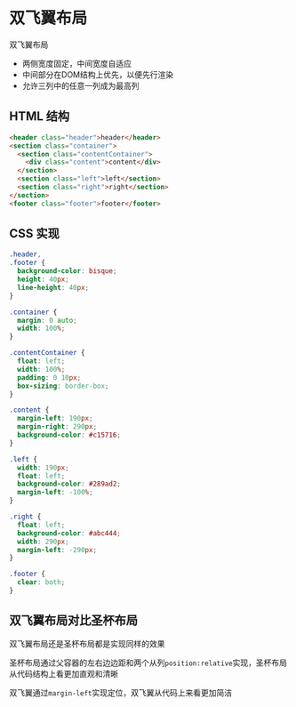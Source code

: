 # 双飞翼布局

双飞翼布局

* 两侧宽度固定，中间宽度自适应
* 中间部分在DOM结构上优先，以便先行渲染
* 允许三列中的任意一列成为最高列

## HTML 结构

```html
<header class="header">header</header>
<section class="container">
  <section class="contentContainer">
    <div class="content">content</div>
  </section>
  <section class="left">left</section>
  <section class="right">right</section>
</section>
<footer class="footer">footer</footer>
```


## CSS 实现

```css
.header,
.footer {
  background-color: bisque;
  height: 40px;
  line-height: 40px;
}

.container {
  margin: 0 auto;
  width: 100%;
}

.contentContainer {
  float: left;
  width: 100%;
  padding: 0 10px;
  box-sizing: border-box;
}

.content {
  margin-left: 190px;
  margin-right: 290px;
  background-color: #c15716;
}

.left {
  width: 190px;
  float: left;
  background-color: #289ad2;
  margin-left: -100%;
}

.right {
  float: left;
  background-color: #abc444;
  width: 290px;
  margin-left: -290px;
}

.footer {
  clear: both;
}
```

## 双飞翼布局对比圣杯布局

双飞翼布局还是圣杯布局都是实现同样的效果

圣杯布局通过父容器的左右边边距和两个从列`position:relative`实现，圣杯布局从代码结构上看更加直观和清晰

双飞翼通过`margin-left`实现定位，双飞翼从代码上来看更加简洁